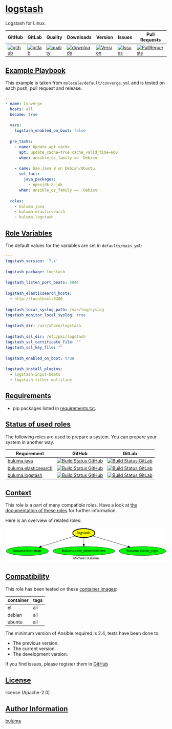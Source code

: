# [logstash](#logstash)

Logstash for Linux.

|GitHub|GitLab|Quality|Downloads|Version|Issues|Pull Requests|
|------|------|-------|---------|-------|------|-------------|
|[![github](https://github.com/buluma/ansible-role-logstash/workflows/Ansible%20Molecule/badge.svg)](https://github.com/buluma/ansible-role-logstash/actions)|[![gitlab](https://gitlab.com/buluma/ansible-role-logstash/badges/master/pipeline.svg)](https://gitlab.com/buluma/ansible-role-logstash)|[![quality](https://img.shields.io/ansible/quality/54974)](https://galaxy.ansible.com/buluma/logstash)|[![downloads](https://img.shields.io/ansible/role/d/54974)](https://galaxy.ansible.com/buluma/logstash)|[![Version](https://img.shields.io/github/release/buluma/ansible-role-logstash.svg)](https://github.com/buluma/ansible-role-logstash/releases/)|[![Issues](https://img.shields.io/github/issues/buluma/ansible-role-logstash.svg)](https://github.com/buluma/ansible-role-logstash/issues/)|[![PullRequests](https://img.shields.io/github/issues-pr-closed-raw/buluma/ansible-role-logstash.svg)](https://github.com/buluma/ansible-role-logstash/pulls/)|

## [Example Playbook](#example-playbook)

This example is taken from `molecule/default/converge.yml` and is tested on each push, pull request and release.
```yaml
---
- name: Converge
  hosts: all
  become: true

  vars:
    logstash_enabled_on_boot: false

  pre_tasks:
    - name: Update apt cache.
      apt: update_cache=true cache_valid_time=600
      when: ansible_os_family == 'Debian'

    - name: Use Java 8 on Debian/Ubuntu.
      set_fact:
        java_packages:
          - openjdk-8-jdk
      when: ansible_os_family == 'Debian'

  roles:
    - buluma.java
    - buluma.elasticsearch
    - buluma.logstash
```


## [Role Variables](#role-variables)

The default values for the variables are set in `defaults/main.yml`:
```yaml
---
logstash_version: '7.x'

logstash_package: logstash

logstash_listen_port_beats: 5044

logstash_elasticsearch_hosts:
  - http://localhost:9200

logstash_local_syslog_path: /var/log/syslog
logstash_monitor_local_syslog: true

logstash_dir: /usr/share/logstash

logstash_ssl_dir: /etc/pki/logstash
logstash_ssl_certificate_file: ""
logstash_ssl_key_file: ""

logstash_enabled_on_boot: true

logstash_install_plugins:
  - logstash-input-beats
  - logstash-filter-multiline
```

## [Requirements](#requirements)

- pip packages listed in [requirements.txt](https://github.com/buluma/ansible-role-logstash/blob/main/requirements.txt).

## [Status of used roles](#status-of-requirements)

The following roles are used to prepare a system. You can prepare your system in another way.

| Requirement | GitHub | GitLab |
|-------------|--------|--------|
|[buluma.java](https://galaxy.ansible.com/buluma/java)|[![Build Status GitHub](https://github.com/buluma/ansible-role-java/workflows/Ansible%20Molecule/badge.svg)](https://github.com/buluma/ansible-role-java/actions)|[![Build Status GitLab ](https://gitlab.com/buluma/ansible-role-java/badges/master/pipeline.svg)](https://gitlab.com/buluma/ansible-role-java)|
|[buluma.elasticsearch](https://galaxy.ansible.com/buluma/elasticsearch)|[![Build Status GitHub](https://github.com/buluma/ansible-role-elasticsearch/workflows/Ansible%20Molecule/badge.svg)](https://github.com/buluma/ansible-role-elasticsearch/actions)|[![Build Status GitLab ](https://gitlab.com/buluma/ansible-role-elasticsearch/badges/master/pipeline.svg)](https://gitlab.com/buluma/ansible-role-elasticsearch)|
|[buluma.logstash](https://galaxy.ansible.com/buluma/logstash)|[![Build Status GitHub](https://github.com/buluma/ansible-role-logstash/workflows/Ansible%20Molecule/badge.svg)](https://github.com/buluma/ansible-role-logstash/actions)|[![Build Status GitLab ](https://gitlab.com/buluma/ansible-role-logstash/badges/master/pipeline.svg)](https://gitlab.com/buluma/ansible-role-logstash)|

## [Context](#context)

This role is a part of many compatible roles. Have a look at [the documentation of these roles](https://buluma.co.ke/) for further information.

Here is an overview of related roles:

![dependencies](https://raw.githubusercontent.com/buluma/ansible-role-logstash/png/requirements.png "Dependencies")

## [Compatibility](#compatibility)

This role has been tested on these [container images](https://hub.docker.com/u/buluma):

|container|tags|
|---------|----|
|el|all|
|debian|all|
|ubuntu|all|

The minimum version of Ansible required is 2.4, tests have been done to:

- The previous version.
- The current version.
- The development version.



If you find issues, please register them in [GitHub](https://github.com/buluma/ansible-role-logstash/issues)

## [License](#license)

license (Apache-2.0)

## [Author Information](#author-information)

[buluma](https://buluma.github.io/)
